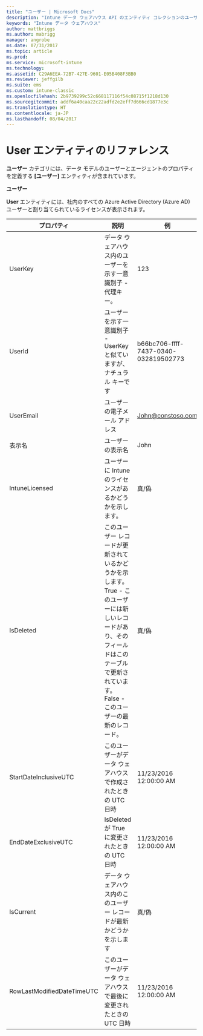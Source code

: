 ```yaml
---
title: "ユーザー | Microsoft Docs"
description: "Intune データ ウェアハウス API のエンティティ コレクションのユーザー カテゴリに関するリファレンス トピック。"
keywords: "Intune データ ウェアハウス"
author: mattbriggs
ms.author: mabrigg
manager: angrobe
ms.date: 07/31/2017
ms.topic: article
ms.prod: 
ms.service: microsoft-intune
ms.technology: 
ms.assetid: C29A6EEA-72B7-427E-9601-E05B408F3BB0
ms.reviewer: jeffgilb
ms.suite: ems
ms.custom: intune-classic
ms.openlocfilehash: 2b9739299c52c668117116f54c08715f1218d130
ms.sourcegitcommit: addf6a40caa22c22adfd2e2eff7d666cd1877e3c
ms.translationtype: HT
ms.contentlocale: ja-JP
ms.lasthandoff: 08/04/2017
---
```

# <a name="reference-for-user-entity"></a>User エンティティのリファレンス

**ユーザー** カテゴリには、データ モデルのユーザーとエージェントのプロパティを定義する **[ユーザー]** エンティティが含まれています。

**ユーザー**

**User** エンティティには、社内のすべての Azure Active Directory (Azure AD) ユーザーと割り当てられているライセンスが表示されます。

| プロパティ  | 説明 | 例 |
|---------|------------|--------|
| UserKey |データ ウェアハウス内のユーザーを示す一意識別子 - 代理キー。 |123 |
| UserId |ユーザーを示す一意識別子 - UserKey と似ていますが、ナチュラル キーです |b66bc706-ffff-7437-0340-032819502773 |
| UserEmail |ユーザーの電子メール アドレス |John@constoso.com |
| 表示名 |ユーザーの表示名 |John |
| IntuneLicensed |ユーザーに Intune のライセンスがあるかどうかを示します。 |真/偽 |
| IsDeleted |このユーザー レコードが更新されているかどうかを示します。  True - このユーザーには新しいレコードがあり、そのフィールドはこのテーブルで更新されています。 False - このユーザーの最新のレコード。 |真/偽 |
| StartDateInclusiveUTC |このユーザーがデータ ウェアハウスで作成されたときの UTC 日時 |11/23/2016 12:00:00 AM |
| EndDateExclusiveUTC |IsDeleted が True に変更されたときの UTC 日時 |11/23/2016 12:00:00 AM |
| IsCurrent |データ ウェアハウス内のこのユーザー レコードが最新かどうかを示します |真/偽 |
| RowLastModifiedDateTimeUTC |このユーザーがデータ ウェアハウスで最後に変更されたときの UTC 日時 |11/23/2016 12:00:00 AM |

